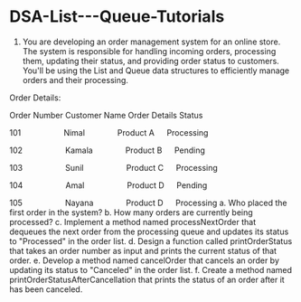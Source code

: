 # DSA-List---Queue-Tutorials
01. You are developing an order management system for an online store. The system is responsible for handling incoming orders, processing them, updating their status, and providing order status to customers. You'll be using the List and Queue data structures to efficiently manage orders and their processing.
   
Order Details:

Order Number Customer Name Order Details Status

101 &emsp; &emsp; &emsp; &emsp; Nimal  &emsp; &emsp; &emsp; Product A &emsp;  Processing

102 &emsp; &emsp; &emsp; &emsp; Kamala  &emsp; &emsp; &emsp; Product B &emsp;  Pending

103 &emsp; &emsp; &emsp; &emsp; Sunil &emsp; &emsp; &emsp; &emsp; Product C &emsp;  Processing

104 &emsp; &emsp; &emsp; &emsp; Amal &emsp; &emsp; &emsp; &emsp; Product D &emsp;  Pending

105 &emsp; &emsp; &emsp; &emsp; Nayana  &emsp; &emsp; &emsp; Product D &emsp;  Processing
a. Who placed the first order in the system?
b. How many orders are currently being processed?
c. Implement a method named processNextOrder that dequeues the next order from the 
processing queue and updates its status to "Processed" in the order list.
d. Design a function called printOrderStatus that takes an order number as input and 
prints the current status of that order.
e. Develop a method named cancelOrder that cancels an order by updating its status to 
"Canceled" in the order list.
f. Create a method named printOrderStatusAfterCancellation that prints the status of an 
order after it has been canceled.

